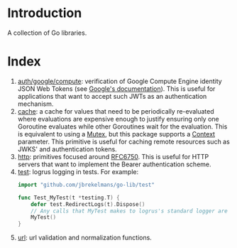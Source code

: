 # Introduction
A collection of Go libraries.

# Index
1. [auth/google/compute](auth/google/compute): verification of Google Compute Engine identity JSON Web Tokens (see [Google's documentation](https://cloud.google.com/compute/docs/instances/verifying-instance-identity#verify_signature)). This is useful for applications that want to accept such JWTs as an authentication mechanism.
1. [cache](cache): a cache for values that need to be periodically re-evaluated where evaluations are expensive enough to justify ensuring only one Goroutine evaluates while other Goroutines wait for the evaluation. This is equivalent to using a [Mutex](https://golang.org/pkg/sync/#Mutex), but this package supports a [Context](https://golang.org/pkg/context/#Context) parameter. This primitive is useful for caching remote resources such as JWKS' and authentication tokens.
1. [http](http): primitives focused around [RFC6750](https://tools.ietf.org/html/rfc6750). This is useful for HTTP servers that want to implement the Bearer authentication scheme.
1. [test](test): logrus logging in tests. For example:
    ```go
    import "github.com/jbrekelmans/go-lib/test"
    
    func Test_MyTest(t *testing.T) {
        defer test.RedirectLogs(t).Dispose()
        // Any calls that MyTest makes to logrus's standard logger are forwarded to t.Logf.
        MyTest()
    }
    ```
1. [url](url): url validation and normalization functions.
